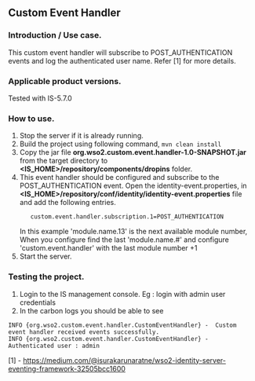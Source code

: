 ## Custom Event Handler
### Introduction / Use case.
This custom event handler will subscribe to POST_AUTHENTICATION events and log the authenticated user name. Refer \[1] for more details.


### Applicable product versions.
Tested with IS-5.7.0

### How to use.
1) Stop the server if it is already running.
2) Build the project using following command,
  ```mvn clean install```
3) Copy the jar file __org.wso2.custom.event.handler-1.0-SNAPSHOT.jar__ from the target directory to __<IS_HOME>/repository/components/dropins__ folder.
4) This event handler should be configured and subscribe to the POST_AUTHENTICATION event.
   Open the identity-event.properties, in __<IS_HOME>/repository/conf/identity/identity-event.properties__ file and add the following entries.
   ```module.name.13=custom.event.handler
      custom.event.handler.subscription.1=POST_AUTHENTICATION
    ```
    In this example 'module.name.13' is the next available module number, When you configure find the last 'module.name.#'
    and configure 'custom.event.handler' with the last module number +1
5) Start the server.

### Testing the project.
1) Login to the IS management console. Eg : login with admin user credentials
2) In the carbon logs you should be able to see
```
INFO {org.wso2.custom.event.handler.CustomEventHandler} -  Custom event handler received events successfully.
INFO {org.wso2.custom.event.handler.CustomEventHandler} -  Authenticated user : admin

```

\[1] - https://medium.com/@isurakarunaratne/wso2-identity-server-eventing-framework-32505bcc1600




